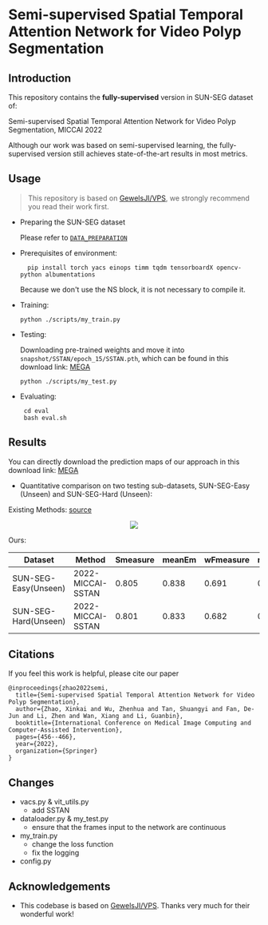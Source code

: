 # Semi-supervised Spatial Temporal Attention Network for Video Polyp Segmentation

## Introduction

This repository contains the **fully-supervised** version in SUN-SEG dataset of:

Semi-supervised Spatial Temporal Attention Network for Video Polyp Segmentation, MICCAI 2022

Although our work was based on semi-supervised learning, 
the fully-supervised version still achieves state-of-the-art results in most metrics.

## Usage

> This repository is based on [GewelsJI/VPS](https://github.com/GewelsJI/VPS),
> we strongly recommend you read their work first.

- Preparing the SUN-SEG dataset

  Please refer to [`DATA_PREPARATION`](https://github.com/GewelsJI/VPS/blob/main/docs/DATA_PREPARATION.md)

- Prerequisites of environment:

  ```
    pip install torch yacs einops timm tqdm tensorboardX opencv-python albumentations
    ```

  Because we don't use the NS block, it is not necessary to compile it.

- Training:

    ```
    python ./scripts/my_train.py
    ```

- Testing:

  Downloading pre-trained weights and move it into `snapshot/SSTAN/epoch_15/SSTAN.pth`,
  which can be found in this download link: [MEGA](https://mega.nz/file/gHEAFLZb#ZkzpeTkUxjN8DQkssZyfIUe2gXK3DPxYDkuww7LrcS8)
    ```
    python ./scripts/my_test.py
    ```

- Evaluating:

   ```
    cd eval 
    bash eval.sh
    ```

## Results

You can directly download the prediction maps of our approach in this download link: [MEGA](https://mega.nz/folder/lPNXFTpa#YYCKjTZypauR8NyzhNh9gg)

- Quantitative comparison on two testing sub-datasets, SUN-SEG-Easy (Unseen) and SUN-SEG-Hard (Unseen):

Existing Methods: [source](https://github.com/GewelsJI/VPS/blob/main/assets/ModelPerformance.png)

<p align="center">
    <img src="./assets/ModelPerformance.png"/> <br />
</p>

Ours:

| Dataset              | Method            | Smeasure | meanEm | wFmeasure | meanFm | maxDice | meanSen |
|----------------------|-------------------|----------|--------|-----------|--------|---------|---------|
| SUN-SEG-Easy(Unseen) | 2022-MICCAI-SSTAN | 0.805    | 0.838  | 0.691     | 0.745  | 0.726   | 0.662   |
| SUN-SEG-Hard(Unseen) | 2022-MICCAI-SSTAN | 0.801    | 0.833  | 0.682     | 0.734  | 0.718   | 0.676   |


## Citations

If you feel this work is helpful, please cite our paper

    @inproceedings{zhao2022semi,
      title={Semi-supervised Spatial Temporal Attention Network for Video Polyp Segmentation},
      author={Zhao, Xinkai and Wu, Zhenhua and Tan, Shuangyi and Fan, De-Jun and Li, Zhen and Wan, Xiang and Li, Guanbin},
      booktitle={International Conference on Medical Image Computing and Computer-Assisted Intervention},
      pages={456--466},
      year={2022},
      organization={Springer}
    }

## Changes

- vacs.py & vit_utils.py
  - add SSTAN
- dataloader.py & my_test.py
  - ensure that the frames input to the network are continuous
- my_train.py
  - change the loss function
  - fix the logging
- config.py

## Acknowledgements

- This codebase is based on [GewelsJI/VPS](https://github.com/GewelsJI/VPS). Thanks very much for their wonderful work!
